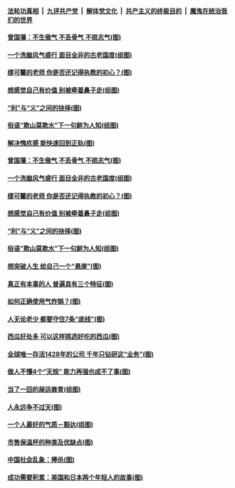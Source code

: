 ####  [法轮功真相](../../../../basic/blob/master/README.md?t=06180731) &nbsp;|&nbsp; [九评共产党](../../../../9ping.md/blob/master/README.md?t=06180731) &nbsp;|&nbsp; [解体党文化](../../../../jtdwh.md/blob/master/README.md?t=06180731)  &nbsp;|&nbsp; [共产主义的终极目的](../../../../gczydzjmd.md/blob/master/README.md?t=06180731) &nbsp;|&nbsp; [魔鬼在统治我们的世界](../../../../mgztzwmdsj.md/blob/master/README.md?t=06180731) 

#### [曾国藩：不生傲气 不丢骨气 不损志气(图)](../pages/p8/936248.md?t=06180731) 

#### [一个洗脑风气盛行 面目全非的古老国度(组图)](../pages/p8/936759.md?t=06180731) 

#### [缪可馨的老师 你是否还记得执教的初心？(图)](../pages/p8/936737.md?t=06180731) 

#### [想感觉自己有价值 别被牵着鼻子走(组图)](../pages/p8/936721.md?t=06180731) 

#### [“利”与“义”之间的抉择(图)](../pages/p8/936246.md?t=06180731) 

#### [俗语“欺山莫欺水”下一句鲜为人知(组图)](../pages/p8/936659.md?t=06180731) 

#### [解决愧疚感 能快速回到正轨(图)](../pages/p8/936834.md?t=06180731) 

#### [曾国藩：不生傲气 不丢骨气 不损志气(图)](../pages/p8/936248.md?t=06180731) 

#### [一个洗脑风气盛行 面目全非的古老国度(组图)](../pages/p8/936759.md?t=06180731) 

#### [缪可馨的老师 你是否还记得执教的初心？(图)](../pages/p8/936737.md?t=06180731) 

#### [想感觉自己有价值 别被牵着鼻子走(组图)](../pages/p8/936721.md?t=06180731) 

#### [“利”与“义”之间的抉择(图)](../pages/p8/936246.md?t=06180731) 

#### [俗语“欺山莫欺水”下一句鲜为人知(组图)](../pages/p8/936659.md?t=06180731) 

#### [想突破人生 给自己一个“悬崖”(图)](../pages/p8/936658.md?t=06180731) 

#### [真正有本事的人 普遍具有三个特征(图)](../pages/p8/936032.md?t=06180731) 

#### [如何正确使用气炸锅？(图)](../pages/p8/936234.md?t=06180731) 

#### [人无论老少 都要守住7条“底线”(图)](../pages/p8/936522.md?t=06180731) 

#### [西瓜好处多 可以这样挑选好吃的西瓜(图)](../pages/p8/936510.md?t=06180731) 

#### [全球唯一存活1428年的公司 千年只钻研这“业务”(图)](../pages/p8/936514.md?t=06180731) 

#### [做人不懂4个“天规” 能力再强也成不了事(图)](../pages/p8/897480.md?t=06180731) 

#### [当了一回的屎运粪青(组图)](../pages/p8/936446.md?t=06180731) 

#### [人永远争不过天(图)](../pages/p8/936030.md?t=06180731) 

#### [一个人最好的气质－豁达(组图)](../pages/p8/936020.md?t=06180731) 

#### [市售保温杯的种类及优缺点(图)](../pages/p8/936407.md?t=06180731) 

#### [中国社会乱象：捧杀(图)](../pages/p8/936362.md?t=06180731) 

#### [成功需要积累：美国和日本两个年轻人的故事(图)](../pages/p8/936040.md?t=06180731) 

